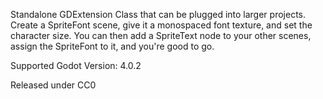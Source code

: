 Standalone GDExtension Class that can be plugged into larger projects. Create a SpriteFont scene, give it a monospaced font texture, and set the character size. You can then add a SpriteText node to your other scenes, assign the SpriteFont to it, and you're good to go.

Supported Godot Version: 4.0.2

Released under CC0
